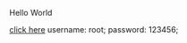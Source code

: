 Hello World

[click here](http://channel.zhaoleilei.cn/)
username: root;
password: 123456;











